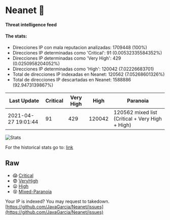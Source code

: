 # Neanet :hocho:
#### Threat intelligence feed
#### The stats:

- Direcciones IP con mala reputacion analizadas: 1709448 (100%)
- Direcciones IP determinadas como 'Critical':  91 (0.00532335584352%)
- Direcciones IP determinadas como 'Very High':  429 (0.0250958204052%)
- Direcciones IP determinadas como 'High':  120042 (7.02226683701)
- Total de direcciones IP indexadas en Neanet:  120562 (7.05268601326%)
- Total de direcciones IP descartadas en Neanet:  1588886 (92.9473139867%)

| Last Update | Critical | Very High | High | Paranoia |
| --- | --- | --- | --- | --- |
| 2021-04-27 19:01:44 | 91 | 429 | 120042 | 120562 mixed list (Critical + Very High + High)|

![Stats](https://docs.google.com/spreadsheets/d/e/2PACX-1vSnaNMIXVabIpDJjufMlzH7poXnshF3mgd8Is1g9ytUEzVsP5my4Trn8f-xkoLLQ38xpL3HtmUexLo6/pubchart?oid=501124687&format=image)

For the historical stats go to: [link](/stats.csv)
## Raw
- :scream: [Critical](https://raw.githubusercontent.com/JavaGarcia/Neanet/master/blacklists/neanet_critical.txt)
- :fearful: [VeryHigh](https://raw.githubusercontent.com/JavaGarcia/Neanet/master/blacklists/neanet_veryHigh.txtt)
- :frowning: [High](https://raw.githubusercontent.com/JavaGarcia/Neanet/master/blacklists/neanet_high.txt)
- :dizzy_face: [Mixed-Paranoia](https://raw.githubusercontent.com/JavaGarcia/Neanet/master/blacklists/neanet_all.txt)


Your IP is indexed? You may request to takedown. [https://github.com/JavaGarcia/Neanet/issues](https://github.com/JavaGarcia/Neanet/issues)










































































































































































































































































































































































































































































































































































































































































































































































































































































































































































































































































































































































































































































































































































































































































































































































































































































































































































































































































































































































































































































































































































































































































































































































































































































































































































































































































































































































































































































































































































































































































































































































































































































































































































































































































































































































































































































































































































































































































































































































































































































































































































































































































































































































































































































































































































































































































































































































































































































































































































































































































































































































































































































































































































































































































































































































































































































































































































































































































































































































































































































































































